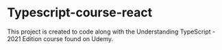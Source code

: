 # Typescript-course-react

This project is created to code along with the Understanding TypeScript - 2021 Edition course found on Udemy.
